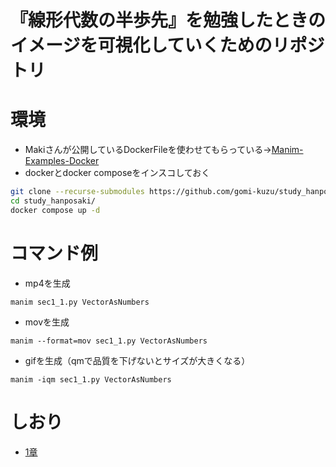 『線形代数の半歩先』を勉強したときのイメージを可視化していくためのリポジトリ
===
# 環境
- Makiさんが公開しているDockerFileを使わせてもらっている→[Manim-Examples-Docker](https://github.com/Sunwood-ai-labs/Manim-Examples-Docker/)
- dockerとdocker composeをインスコしておく
```bash
git clone --recurse-submodules https://github.com/gomi-kuzu/study_hanposaki.git
cd study_hanposaki/
docker compose up -d
```
# コマンド例
- mp4を生成
```
manim sec1_1.py VectorAsNumbers
```
- movを生成
```
manim --format=mov sec1_1.py VectorAsNumbers
```
- gifを生成（qmで品質を下げないとサイズが大きくなる）
```
manim -iqm sec1_1.py VectorAsNumbers
```

# しおり
- [1章](./doc/sec1.md)
